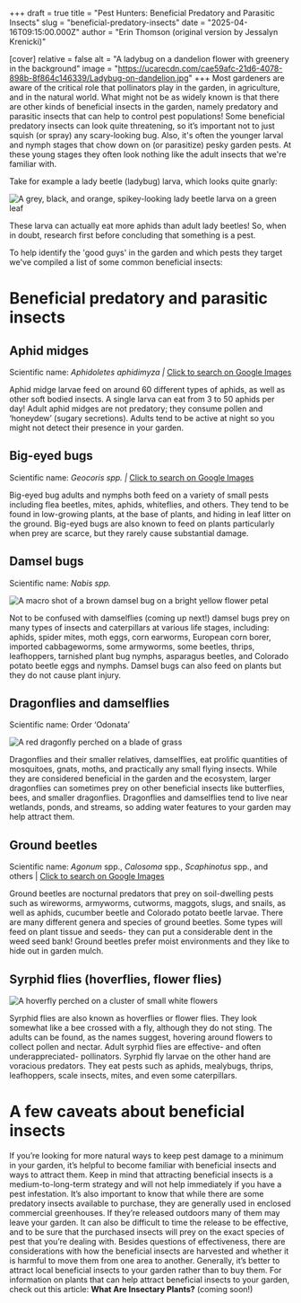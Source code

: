 +++
draft = true
title = "Pest Hunters: Beneficial Predatory and Parasitic Insects"
slug = "beneficial-predatory-insects"
date = "2025-04-16T09:15:00.000Z"
author = "Erin Thomson (original version by Jessalyn Krenicki)"

[cover]
relative = false
alt = "A ladybug on a dandelion flower with greenery in the background"
image = "https://ucarecdn.com/cae59afc-21d6-4078-898b-8f864c146339/Ladybug-on-dandelion.jpg"
+++
Most gardeners are aware of the critical role that pollinators play in the garden, in agriculture, and in the natural world. What might not be as widely known is that there are other kinds of beneficial insects in the garden, namely predatory and parasitic insects that can help to control pest populations! Some beneficial predatory insects can look quite threatening, so it’s important not to just squish (or spray) any scary-looking bug. Also, it's often the younger larval and nymph stages that chow down on (or parasitize) pesky garden pests. At these young stages they often look nothing like the adult insects that we're familiar with. 

Take for example a lady beetle (ladybug) larva, which looks quite gnarly:

![A grey, black, and orange, spikey-looking lady beetle larva on a green leaf](https://ucarecdn.com/7af147a2-7544-4a09-b0da-278dce962e24/Ladybug-larva.jpg "(Note that the larva can look slightly different depending on the species of lady beetle)")

These larva can actually eat more aphids than adult lady beetles! So, when in doubt, research first before concluding that something is a pest.

To help identify the 'good guys' in the garden and which pests they target we've compiled a list of some common beneficial insects:

# Beneficial predatory and parasitic insects

## Aphid midges

Scientific name: *Aphidoletes aphidimyza |* [Click to search on Google Images](https://www.google.com/search?q=Aphidoletes+aphidimyza)

Aphid midge larvae feed on around 60 different types of aphids, as well as other soft bodied insects. A single larva can eat from 3 to 50 aphids per day! Adult aphid midges are not predatory; they consume pollen and ‘honeydew’ (sugary secretions). Adults tend to be active at night so you might not detect their presence in your garden.

## Big-eyed bugs

Scientific name: *Geocoris spp. |* [Click to search on Google Images](https://www.google.com/search?q=big-eyed+bug)

Big-eyed bug adults and nymphs both feed on a variety of small pests including flea beetles, mites, aphids, whiteflies, and others. They tend to be found in low-growing plants, at the base of plants, and hiding in leaf litter on the ground. Big-eyed bugs are also known to feed on plants particularly when prey are scarce, but they rarely cause substantial damage.

## Damsel bugs

Scientific name: *Nabis spp.*

![A macro shot of a brown damsel bug on a bright yellow flower petal](https://ucarecdn.com/86600a93-2868-490d-aa07-e6383a44ddb3/Damsel-bug.jpg)

Not to be confused with damselflies (coming up next!) damsel bugs prey on many types of insects and caterpillars at various life stages, including: aphids, spider mites, moth eggs, corn earworms, European corn borer, imported cabbageworms, some armyworms, some beetles, thrips, leafhoppers, tarnished plant bug nymphs, asparagus beetles, and Colorado potato beetle eggs and nymphs. Damsel bugs can also feed on plants but they do not cause plant injury.

## Dragonflies and damselflies

Scientific name: Order ‘Odonata’

![A red dragonfly perched on a blade of grass](https://ucarecdn.com/720b0c08-3c4d-4b61-8607-af1f69902ba1/Dragonfly.jpg)

Dragonflies and their smaller relatives, damselflies, eat prolific quantities of mosquitoes, gnats, moths, and practically any small flying insects. While they are considered beneficial in the garden and the ecosystem, larger dragonflies can sometimes prey on other beneficial insects like butterflies, bees, and smaller dragonflies. Dragonflies and damselflies tend to live near wetlands, ponds, and streams, so adding water features to your garden may help attract them.

## Ground beetles

Scientific name: *Agonum* spp., *Calosoma* spp., *Scaphinotus* spp., and others | [Click to search on Google Images](https://www.google.com/search?q=ground+beetles)

Ground beetles are nocturnal predators that prey on soil-dwelling pests such as wireworms, armyworms, cutworms, maggots, slugs, and snails, as well as aphids, cucumber beetle and Colorado potato beetle larvae. There are many different genera and species of ground beetles. Some types will feed on plant tissue and seeds- they can put a considerable dent in the weed seed bank! Ground beetles prefer moist environments and they like to hide out in garden mulch. 

## Syrphid flies (hoverflies, flower flies)

![A hoverfly perched on a cluster of small white flowers](https://ucarecdn.com/89f8eaa8-b044-491d-9876-5fd248ed55f2/Hoverfly.jpg)


Syrphid flies are also known as hoverflies or flower flies. They look somewhat like a bee crossed with a fly, although they do not sting. The adults can be found, as the names suggest, hovering around flowers to collect pollen and nectar. Adult syrphid flies are effective- and often underappreciated- pollinators. Syrphid fly larvae on the other hand are voracious predators. They eat pests such as aphids, mealybugs, thrips, leafhoppers, scale insects, mites, and even some caterpillars.


# A few caveats about beneficial insects

If you’re looking for more natural ways to keep pest damage to a minimum in your garden, it’s helpful to become familiar with beneficial insects and ways to attract them. Keep in mind that attracting beneficial insects is a medium-to-long-term strategy and will not help immediately if you have a pest infestation. It’s also important to know that while there are some predatory insects available to purchase, they are generally used in enclosed commercial greenhouses. If they’re released outdoors many of them may leave your garden. It can also be difficult to time the release to be effective, and to be sure that the purchased insects will prey on the exact species of pest that you’re dealing with. Besides questions of effectiveness, there are considerations with how the beneficial insects are harvested and whether it is harmful to move them from one area to another. Generally, it’s better to attract local beneficial insects to your garden rather than to buy them. For information on plants that can help attract beneficial insects to your garden, check out this article: **What Are Insectary Plants?** (coming soon!)
